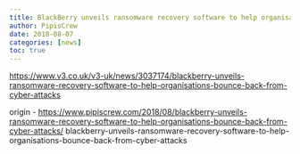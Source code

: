 ```yaml
---
title: BlackBerry unveils ransomware recovery software to help organisations bounce back from cyber attacks
author: PipisCrew
date: 2018-08-07
categories: [news]
toc: true
---
```


https://www.v3.co.uk/v3-uk/news/3037174/blackberry-unveils-ransomware-recovery-software-to-help-organisations-bounce-back-from-cyber-attacks

origin - https://www.pipiscrew.com/2018/08/blackberry-unveils-ransomware-recovery-software-to-help-organisations-bounce-back-from-cyber-attacks/ blackberry-unveils-ransomware-recovery-software-to-help-organisations-bounce-back-from-cyber-attacks